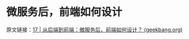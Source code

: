 # 微服务后，前端如何设计

原文链接：[17 | 从后端到前端：微服务后，前端如何设计？ (geekbang.org)](https://time.geekbang.org/column/article/169017)

